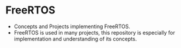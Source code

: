 # FreeRTOS

- Concepts and Projects implementing FreeRTOS.
- FreeRTOS is used in many projects, this repository is especially for implementation
and understanding of its concepts.


